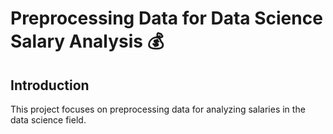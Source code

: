 # Preprocessing Data for Data Science Salary Analysis 💰

## Introduction
This project focuses on preprocessing data for analyzing salaries in the data science field. 
